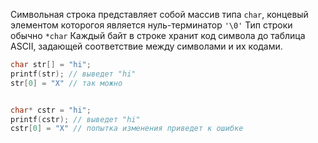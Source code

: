 Символьная строка представляет собой массив типа `char`, концевый элементом которогоя является нуль-терминатор `'\0'`
Тип строки обычно `*char`
Каждый байт в строке хранит код символа до таблица ASCII, задающей соответствие между символами и их кодами. 
```c
char str[] = "hi";
printf(str); // выведет "hi"
str[0] = "X" // так можно


char* cstr = "hi";
printf(cstr); // выведет "hi"
cstr[0] = "X" // попытка изменения приведет к ошибке
```


